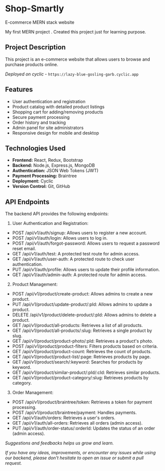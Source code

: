 # Shop-Smartly
E-commerce MERN stack website

My first MERN project . Created this project just for learning purpose.

## Project Description

This project is an e-commerce website that allows users to browse and purchase  products online.

*Deployed on cyclic* - `https://lazy-blue-gosling-garb.cyclic.app`

## Features

- User authentication and registration
- Product catalog with detailed product listings
- Shopping cart for adding/removing products
- Secure payment processing
- Order history and tracking
- Admin panel for site administrators
- Responsive design for mobile and desktop

## Technologies Used

- **Frontend:** React, Redux, Bootstrap
- **Backend:** Node.js, Express.js, MongoDB
- **Authentication:** JSON Web Tokens (JWT)
- **Payment Processing:** Braintree
- **Deployment:** Cyclic
- **Version Control:** Git, GitHub


## API Endpoints
The backend API provides the following endpoints:

1. User Authentication and Registration:

 - POST /api/v1/auth/signup: Allows users to register a new account.
 - POST /api/v1/auth/login: Allows users to log in.
 - POST /api/v1/auth/forgot-password: Allows users to request a password reset email.
 - GET /api/v1/auth/test: A protected test route for admin access.
 - GET /api/v1/auth/user-auth: A protected route to check user authentication.
 - PUT /api/v1/auth/profile: Allows users to update their profile information.
 - GET /api/v1/auth/admin-auth: A protected route for admin access.

2. Product Management:

 - POST /api/v1/product/create-product: Allows admins to create a new product.
 - PUT /api/v1/product/update-product/:pId: Allows admins to update a product.
 - DELETE /api/v1/product/delete-product/:pId: Allows admins to delete a product.
 - GET /api/v1/product/all-products: Retrieves a list of all products.
 - GET /api/v1/product/all-products/:slug: Retrieves a single product by slug.
 - GET /api/v1/product/product-photo/:pId: Retrieves a product's photo.
 - POST /api/v1/product/product-filters: Filters products based on criteria.
 - GET /api/v1/product/product-count: Retrieves the count of products.
 - GET /api/v1/product/product-list/:page: Retrieves products by page.
 - GET /api/v1/product/search/:keyword: Searches for products by keyword.
 - GET /api/v1/product/similar-product/:pId/:cId: Retrieves similar products.
 - GET /api/v1/product/product-category/:slug: Retrieves products by category.

3. Order Management:

 - POST /api/v1/product/braintree/token: Retrieves a token for payment processing.
 - POST /api/v1/product/braintree/payment: Handles payments.
 - GET /api/v1/auth/orders: Retrieves a user's orders.
 - GET /api/v1/auth/all-orders: Retrieves all orders (admin access).
 - PUT /api/v1/auth/order-status/:orderId: Updates the status of an order (admin access).

 _Suggestions and feedbacks helps us grow and learn._
 
 _If you have any ideas, improvements, or encounter any issues while using our backend, please don't hesitate to open an issue or submit a pull request._
